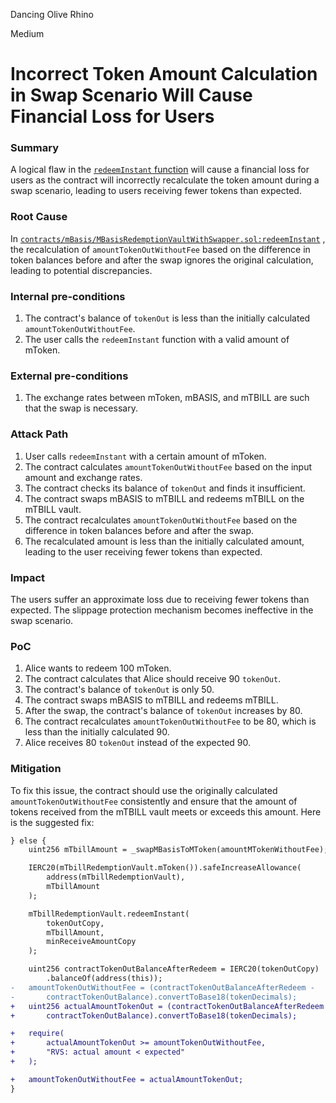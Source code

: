 Dancing Olive Rhino

Medium

# Incorrect Token Amount Calculation in Swap Scenario Will Cause Financial Loss for Users

### Summary

A logical flaw in the [`redeemInstant` function](https://github.com/sherlock-audit/2024-08-midas-minter-redeemer/blob/main/midas-contracts/contracts/mBasis/MBasisRedemptionVaultWithSwapper.sol#L88-L180) will cause a financial loss for users as the contract will incorrectly recalculate the token amount during a swap scenario, leading to users receiving fewer tokens than expected.

### Root Cause

In [`contracts/mBasis/MBasisRedemptionVaultWithSwapper.sol:redeemInstant`](https://github.com/sherlock-audit/2024-08-midas-minter-redeemer/blob/main/midas-contracts/contracts/mBasis/MBasisRedemptionVaultWithSwapper.sol#L88-L180) , the recalculation of `amountTokenOutWithoutFee` based on the difference in token balances before and after the swap ignores the original calculation, leading to potential discrepancies.


### Internal pre-conditions

1. The contract's balance of `tokenOut` is less than the initially calculated `amountTokenOutWithoutFee`.
2. The user calls the `redeemInstant` function with a valid amount of mToken.


### External pre-conditions

1. The exchange rates between mToken, mBASIS, and mTBILL are such that the swap is necessary.


### Attack Path

1. User calls `redeemInstant` with a certain amount of mToken.
2. The contract calculates `amountTokenOutWithoutFee` based on the input amount and exchange rates.
3. The contract checks its balance of `tokenOut` and finds it insufficient.
4. The contract swaps mBASIS to mTBILL and redeems mTBILL on the mTBILL vault.
5. The contract recalculates `amountTokenOutWithoutFee` based on the difference in token balances before and after the swap.
6. The recalculated amount is less than the initially calculated amount, leading to the user receiving fewer tokens than expected.

### Impact

The users suffer an approximate loss due to receiving fewer tokens than expected. The slippage protection mechanism becomes ineffective in the swap scenario.


### PoC

1. Alice wants to redeem 100 mToken.
2. The contract calculates that Alice should receive 90 `tokenOut`.
3. The contract's balance of `tokenOut` is only 50.
4. The contract swaps mBASIS to mTBILL and redeems mTBILL.
5. After the swap, the contract's balance of `tokenOut` increases by 80.
6. The contract recalculates `amountTokenOutWithoutFee` to be 80, which is less than the initially calculated 90.
7. Alice receives 80 `tokenOut` instead of the expected 90.


### Mitigation

To fix this issue, the contract should use the originally calculated `amountTokenOutWithoutFee` consistently and ensure that the amount of tokens received from the mTBILL vault meets or exceeds this amount. Here is the suggested fix:

```diff
} else {
    uint256 mTbillAmount = _swapMBasisToMToken(amountMTokenWithoutFee);

    IERC20(mTbillRedemptionVault.mToken()).safeIncreaseAllowance(
        address(mTbillRedemptionVault),
        mTbillAmount
    );

    mTbillRedemptionVault.redeemInstant(
        tokenOutCopy,
        mTbillAmount,
        minReceiveAmountCopy
    );

    uint256 contractTokenOutBalanceAfterRedeem = IERC20(tokenOutCopy)
        .balanceOf(address(this));
-   amountTokenOutWithoutFee = (contractTokenOutBalanceAfterRedeem -
-       contractTokenOutBalance).convertToBase18(tokenDecimals);
+   uint256 actualAmountTokenOut = (contractTokenOutBalanceAfterRedeem -
+       contractTokenOutBalance).convertToBase18(tokenDecimals);

+   require(
+       actualAmountTokenOut >= amountTokenOutWithoutFee,
+       "RVS: actual amount < expected"
+   );

+   amountTokenOutWithoutFee = actualAmountTokenOut;
}
```

